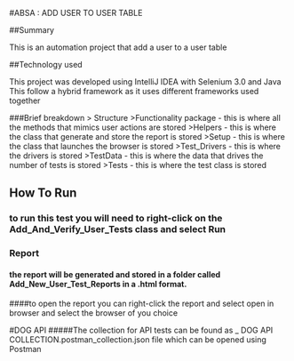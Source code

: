 #ABSA : ADD USER TO USER TABLE

##Summary

This is an automation project that add a user to a user table

##Technology used

This project was developed using IntelliJ IDEA with Selenium 3.0 and Java
This follow a hybrid framework as it uses different frameworks used together

###Brief breakdown
    > Structure
        >Functionality package - this is where all the methods that mimics user actions are stored
        >Helpers - this is where the class that generate and store the report is stored
        >Setup - this is where the class that launches the browser is stored
        >Test_Drivers - this is where the drivers is stored
        >TestData - this is where the data that drives the number of tests is stored
        >Tests - this is where the test class is stored

## How To Run
 ### to run this test you will need to right-click on the Add_And_Verify_User_Tests class and select Run

### Report
#### the report will be generated and stored in a folder called Add_New_User_Test_Reports in a .html format. 
####to open the report you can right-click the report and select open in browser and select the browser of you choice


#DOG API
#####The collection for API tests can be found as _ DOG API COLLECTION.postman_collection.json file which can be opened using Postman


